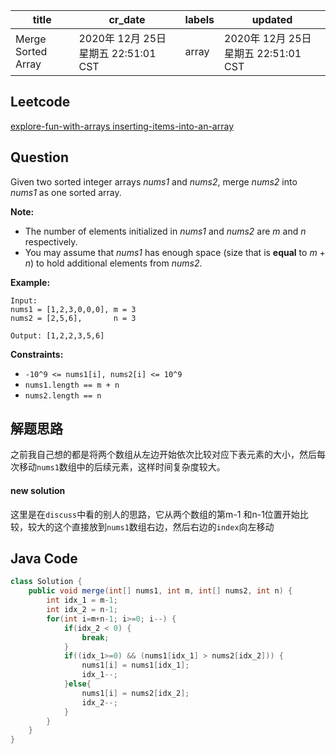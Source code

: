 

| title              | cr_date                                  | labels | updated                                  |
| ------------------ | ---------------------------------------- | ------ | ---------------------------------------- |
| Merge Sorted Array | 2020年 12月 25日     星期五 22:51:01 CST | array  | 2020年 12月 25日     星期五 22:51:01 CST |



## Leetcode

[explore-fun-with-arrays inserting-items-into-an-array](https://leetcode.com/explore/learn/card/fun-with-arrays/525/inserting-items-into-an-array/3253/) 

## Question

Given two sorted integer arrays *nums1* and *nums2*, merge *nums2* into *nums1* as one sorted array.

**Note:**

- The number of elements initialized in *nums1* and *nums2* are *m* and *n* respectively.
- You may assume that *nums1* has enough space (size that is **equal** to *m* + *n*) to hold additional elements from *nums2*.

**Example:**

```
Input:
nums1 = [1,2,3,0,0,0], m = 3
nums2 = [2,5,6],       n = 3

Output: [1,2,2,3,5,6]
```

 

**Constraints:**

- `-10^9 <= nums1[i], nums2[i] <= 10^9`
- `nums1.length == m + n`
- `nums2.length == n`



## 解题思路

之前我自己想的都是将两个数组从左边开始依次比较对应下表元素的大小，然后每次移动`nums1`数组中的后续元素，这样时间复杂度较大。

#### new solution

这里是在`discuss`中看的别人的思路，它从两个数组的第m-1 和n-1位置开始比较，较大的这个直接放到`nums1`数组右边，然后右边的`index`向左移动



## Java Code

```java
class Solution {
    public void merge(int[] nums1, int m, int[] nums2, int n) {
        int idx_1 = m-1;
        int idx_2 = n-1;
        for(int i=m+n-1; i>=0; i--) {
            if(idx_2 < 0) {
                break;
            }
            if((idx_1>=0) && (nums1[idx_1] > nums2[idx_2])) {
                nums1[i] = nums1[idx_1];
                idx_1--;
            }else{
                nums1[i] = nums2[idx_2];
                idx_2--;
            }
        }
    }
}
```

